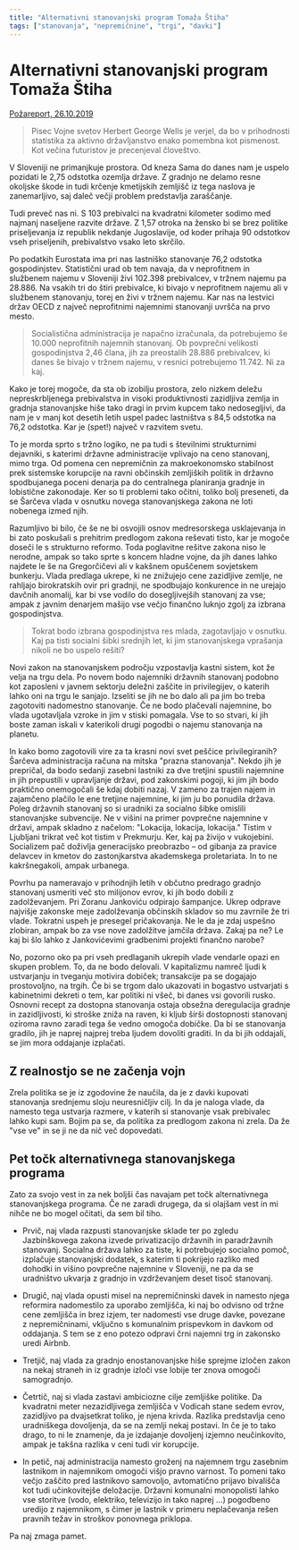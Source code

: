 ```yaml
---
title: "Alternativni stanovanjski program Tomaža Štiha"
tags: ["stanovanja", "nepremičnine", "trgi", "davki"]
---
```


# Alternativni stanovanjski program Tomaža Štiha

[Požareport, 26.10.2019](https://pozareport.si/post/498660/sarcev-stanovanjski-zakon-tistim-v-ljubljani-trikrat-vec-kot-tistim-v-prekmurju-ker-kaj-pa-zivijo-v-vukojebini)

> Pisec Vojne svetov Herbert George Wells je verjel, da bo v prihodnosti statistika za aktivno državljanstvo enako pomembna kot pismenost. Kot večina futuristov je precenjeval človeštvo.

V Sloveniji ne primanjkuje prostora. Od kneza Sama do danes nam je uspelo pozidati le 2,75 odstotka ozemlja države. Z gradnjo ne delamo resne okoljske škode in tudi krčenje kmetijskih zemljišč iz tega naslova je zanemarljivo, saj daleč večji problem predstavlja zaraščanje.

Tudi preveč nas ni. S 103 prebivalci na kvadratni kilometer sodimo med najmanj naseljene razvite države. Z 1,57 otroka na žensko bi se brez politike priseljevanja iz republik nekdanje Jugoslavije, od koder prihaja 90 odstotkov vseh priseljenih, prebivalstvo vsako leto skrčilo.

Po podatkih Eurostata ima pri nas lastniško stanovanje 76,2 odstotka gospodinjstev. Statistični urad ob tem navaja, da v neprofitnem in službenem najemu v Sloveniji živi 102.398 prebivalcev, v tržnem najemu pa 28.886. Na vsakih tri do štiri prebivalce, ki bivajo v neprofitnem najemu ali v službenem stanovanju, torej en živi v tržnem najemu. Kar nas na lestvici držav OECD z največ neprofitnimi najemnimi stanovanji uvršča na prvo mesto.

> Socialistična administracija je napačno izračunala, da potrebujemo še 10.000 neprofitnih najemnih stanovanj. Ob povprečni velikosti gospodinjstva 2,46 člana, jih za preostalih 28.886 prebivalcev, ki danes še bivajo v tržnem najemu, v resnici potrebujemo 11.742. Ni za kaj.

Kako je torej mogoče, da sta ob izobilju prostora, zelo nizkem deležu nepreskrbljenega prebivalstva in visoki produktivnosti zazidljiva zemlja in gradnja stanovanjske hiše tako dragi in prvim kupcem tako nedosegljivi, da nam je v manj kot desetih letih uspel padec lastništva s 84,5 odstotka na 76,2 odstotka. Kar je (spet!) največ v razvitem svetu.

To je morda sprto s tržno logiko, ne pa tudi s številnimi strukturnimi dejavniki, s katerimi državne administracije vplivajo na ceno stanovanj, mimo trga. Od pomena cen nepremičnin za makroekonomsko stabilnost prek sistemske korupcije na ravni občinskih zemljiških politik in državno spodbujanega poceni denarja pa do centralnega planiranja gradnje in lobistične zakonodaje.
Ker so ti problemi tako očitni, toliko bolj preseneti, da se Šarčeva vlada v osnutku novega stanovanjskega zakona ne loti nobenega izmed njih.

Razumljivo bi bilo, če še ne bi osvojili osnov medresorskega usklajevanja in bi zato poskušali s prehitrim predlogom zakona reševati tisto, kar je mogoče doseči le s strukturno reformo. Toda poglavitne rešitve zakona niso le nerodne, ampak so tako sprte s koncem hladne vojne, da jih danes lahko najdete le še na Gregorčičevi ali v kakšnem opuščenem sovjetskem bunkerju. Vlada predlaga ukrepe, ki ne znižujejo cene zazidljive zemlje, ne rahljajo birokratskih ovir pri gradnji, ne spodbujajo konkurence in ne urejajo davčnih anomalij, kar bi vse vodilo do dosegljivejših stanovanj za vse; ampak z javnim denarjem mašijo vse večjo finančno luknjo zgolj za izbrana gospodinjstva.

> Tokrat bodo izbrana gospodinjstva res mlada, zagotavljajo v osnutku. Kaj pa tisti socialni šibki srednjih let, ki jim stanovanjskega vprašanja nikoli ne bo uspelo rešiti?

Novi zakon na stanovanjskem področju vzpostavlja kastni sistem, kot že velja na trgu dela. Po novem bodo najemniki državnih stanovanj podobno kot zaposleni v javnem sektorju deležni zaščite in privilegijev, o katerih lahko oni na trgu le sanjajo. Izseliti se jih ne bo dalo ali pa jim bo treba zagotoviti nadomestno stanovanje. Če ne bodo plačevali najemnine, bo vlada  ugotavljala vzroke in jim v stiski pomagala. Vse to so stvari, ki jih boste zaman iskali v katerikoli drugi pogodbi o najemu stanovanja na planetu.

In kako bomo zagotovili vire za ta krasni novi svet peščice privilegiranih? Šarčeva administracija računa na mitska "prazna stanovanja". Nekdo jih je prepričal, da bodo sedanji zasebni lastniki za dve tretjini spustili najemnine in jih prepustili v upravljanje državi, pod zakonskimi pogoji, ki jim jih bodo praktično onemogočali še kdaj dobiti nazaj. V zameno za trajen najem in zajamčeno plačilo le ene tretjine najemnine, ki jim ju bo ponudila država.
Poleg državnih stanovanj so si uradniki za socialno šibke omislili stanovanjske subvencije. Ne v višini na primer povprečne najemnine v državi, ampak skladno z načelom: "Lokacija, lokacija, lokacija." Tistim v Ljubljani trikrat več kot tistim v Prekmurju. Ker, kaj pa živijo v vukojebini. Socializem pač doživlja generacijsko preobrazbo – od gibanja za pravice delavcev in kmetov do zastonjkarstva akademskega proletariata. In to ne kakršnegakoli, ampak urbanega.

Povrhu pa nameravajo v prihodnjih letih v občutno predrago gradnjo stanovanj usmeriti več sto milijonov evrov, ki jih bodo dobili z zadolževanjem. Pri Zoranu Jankoviću odpirajo šampanjce. Ukrep odprave najvišje zakonske meje zadolževanja občinskih skladov so mu zavrnile že tri vlade. Tokratni uspeh je presegel pričakovanja. Ne le da je zdaj uspešno zlobiran, ampak bo za vse nove zadolžitve jamčila država. Zakaj pa ne? Le kaj bi šlo lahko z Jankovićevimi gradbenimi projekti finančno narobe?

No, pozorno oko pa pri vseh predlaganih ukrepih vlade vendarle opazi en skupen problem. To, da ne bodo delovali. V kapitalizmu namreč ljudi k ustvarjanju in tveganju motivira dobiček; transakcije pa se dogajajo prostovoljno, na trgih. Če bi se trgom dalo ukazovati in bogastvo ustvarjati s kabinetnimi dekreti o tem, kar politiki ni všeč, bi danes vsi govorili rusko.
Osnovni recept za dostopna stanovanja ostaja obsežna deregulacija gradnje in zazidljivosti, ki stroške zniža na raven, ki kljub širši dostopnosti stanovanj oziroma ravno zaradi tega še vedno omogoča dobičke. Da bi se stanovanja gradilo, jih je naprej najprej treba ljudem dovoliti graditi. In da bi jih oddajali, se jim mora oddajanje izplačati.

## Z realnostjo se ne začenja vojn

Zrela politika se je iz zgodovine že naučila, da je z davki kupovati stanovanja srednjemu sloju neuresničljiv cilj. In da je naloga vlade, da namesto tega ustvarja razmere, v katerih si stanovanje vsak prebivalec lahko kupi sam.
Bojim pa se, da politika za predlogom zakona ni zrela. Da že "vse ve" in se ji ne da nič več dopovedati.

## Pet točk alternativnega stanovanjskega programa

Zato za svojo vest in za nek boljši čas navajam pet točk alternativnega stanovanjskega programa. Če ne zaradi drugega, da si olajšam vest in mi nihče ne bo mogel očitati, da sem bil tiho.

- Prvič, naj vlada razpusti stanovanjske sklade ter po zgledu Jazbinškovega zakona izvede privatizacijo državnih in paradržavnih stanovanj. Socialna država lahko za tiste, ki potrebujejo socialno pomoč, izplačuje stanovanjski dodatek, s katerim ti pokrijejo razliko med dohodki in višino povprečne najemnine v Sloveniji, ne pa da se uradništvo ukvarja z gradnjo in vzdrževanjem deset tisoč stanovanj.

- Drugič, naj vlada opusti misel na nepremičninski davek in namesto njega reformira nadomestilo za uporabo zemljišča, ki naj bo odvisno od tržne cene zemljišča in brez izjem, ter nadomesti vse druge davke, povezane z nepremičninami, vključno s komunalnim prispevkom in davkom od oddajanja. S tem se z eno potezo odpravi črni najemni trg in zakonsko uredi Airbnb.

- Tretjič, naj vlada za gradnjo enostanovanjske hiše sprejme izločen zakon na nekaj straneh in iz gradnje izloči vse lobije ter znova omogoči samogradnjo.

- Četrtič, naj si vlada zastavi ambiciozne cilje zemljiške politike. Da kvadratni meter nezazidljivega zemljišča v Vodicah stane sedem evrov, zazidljivo pa dvajsetkrat toliko, je njena krivda. Razlika predstavlja ceno uradniškega dovoljenja, da se na zemlji nekaj postavi. In če je to tako drago, to ni le znamenje, da je izdajanje dovoljenj izjemno neučinkovito, ampak je takšna razlika v ceni tudi vir korupcije.

- In petič, naj administracija namesto groženj na najemnem trgu zasebnim lastnikom in najemnikom omogoči višjo pravno varnost. To pomeni tako večjo zaščito pred lastnikovo samovoljo, avtomatično prijavo bivališča kot tudi učinkovitejše deložacije. Državni komunalni monopolisti lahko vse storitve (vodo, elektriko, televizijo in tako naprej ...) pogodbeno uredijo z najemnikom, s čimer je lastnik v primeru neplačevanja rešen pravnih težav in stroškov ponovnega priklopa.

Pa naj zmaga pamet.